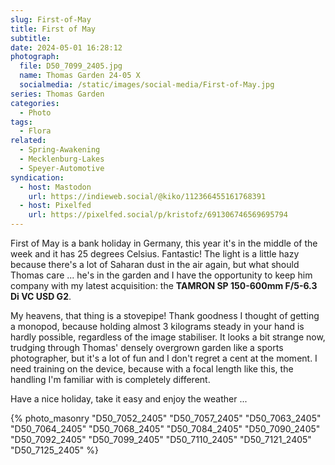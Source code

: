 ```yaml
---
slug: First-of-May
title: First of May
subtitle:
date: 2024-05-01 16:28:12
photograph:
  file: D50_7099_2405.jpg
  name: Thomas Garden 24-05 X
  socialmedia: /static/images/social-media/First-of-May.jpg
series: Thomas Garden
categories:
  - Photo
tags:
  - Flora
related:
  - Spring-Awakening
  - Mecklenburg-Lakes
  - Speyer-Automotive
syndication:
  - host: Mastodon
    url: https://indieweb.social/@kiko/112366455161768391
  - host: Pixelfed
    url: https://pixelfed.social/p/kristofz/691306746569695794
---
```


First of May is a bank holiday in Germany, this year it's in the middle of the week and it has 25 degrees Celsius. Fantastic! The light is a little hazy because there's a lot of Saharan dust in the air again, but what should Thomas care ... he's in the garden and I have the opportunity to keep him company with my latest acquisition: the **TAMRON SP 150-600mm F/5-6.3 Di VC USD G2**.

My heavens, that thing is a stovepipe! Thank goodness I thought of getting a monopod, because holding almost 3 kilograms steady in your hand is hardly possible, regardless of the image stabiliser. It looks a bit strange now, trudging through Thomas' densely overgrown garden like a sports photographer, but it's a lot of fun and I don't regret a cent at the moment. I need training on the device, because with a focal length like this, the handling I'm familiar with is completely different.

Have a nice holiday, take it easy and enjoy the weather ...

<!-- more -->

{% photo_masonry
  "D50_7052_2405"
  "D50_7057_2405"
  "D50_7063_2405"
  "D50_7064_2405"
  "D50_7068_2405"
  "D50_7084_2405"
  "D50_7090_2405"
  "D50_7092_2405"
  "D50_7099_2405"
  "D50_7110_2405"
  "D50_7121_2405"
  "D50_7125_2405"
%}
